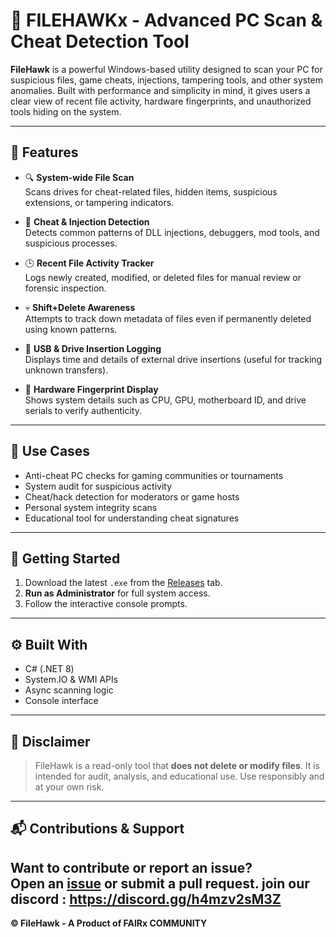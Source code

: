 # 🦅 FILEHAWKx - Advanced PC Scan & Cheat Detection Tool

**FileHawk** is a powerful Windows-based utility designed to scan your PC for suspicious files, game cheats, injections, tampering tools, and other system anomalies. Built with performance and simplicity in mind, it gives users a clear view of recent file activity, hardware fingerprints, and unauthorized tools hiding on the system.

---

## 🔧 Features

- 🔍 **System-wide File Scan**  
  Scans drives for cheat-related files, hidden items, suspicious extensions, or tampering indicators.

- 🧩 **Cheat & Injection Detection**  
  Detects common patterns of DLL injections, debuggers, mod tools, and suspicious processes.

- 🕒 **Recent File Activity Tracker**  
  Logs newly created, modified, or deleted files for manual review or forensic inspection.

- 💀 **Shift+Delete Awareness**  
  Attempts to track down metadata of files even if permanently deleted using known patterns.

- 🔌 **USB & Drive Insertion Logging**  
  Displays time and details of external drive insertions (useful for tracking unknown transfers).

- 🧠 **Hardware Fingerprint Display**  
  Shows system details such as CPU, GPU, motherboard ID, and drive serials to verify authenticity.

---

## 💼 Use Cases

- Anti-cheat PC checks for gaming communities or tournaments  
- System audit for suspicious activity  
- Cheat/hack detection for moderators or game hosts  
- Personal system integrity scans  
- Educational tool for understanding cheat signatures

---

## 🚀 Getting Started

1. Download the latest `.exe` from the [Releases](https://github.com/FAIRxCOMMUNITY/FILEHAWKx/releases) tab.
2. **Run as Administrator** for full system access.
3. Follow the interactive console prompts.

---

## ⚙️ Built With

- C# (.NET 8)
- System.IO & WMI APIs
- Async scanning logic
- Console interface

---

## 🛑 Disclaimer

> FileHawk is a read-only tool that **does not delete or modify files**. It is intended for audit, analysis, and educational use. Use responsibly and at your own risk.

---

## 📬 Contributions & Support

Want to contribute or report an issue?  
Open an [issue](https://github.com/YOUR_USERNAME/FileHawk/issues) or submit a pull request.
join our discord : https://discord.gg/h4mzv2sM3Z
---

**© FileHawk - A Product of FAIRx COMMUNITY**

